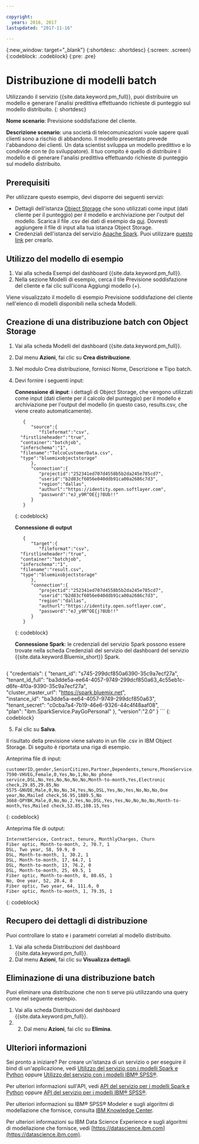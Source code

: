 ```yaml
---

copyright:
  years: 2016, 2017
lastupdated: "2017-11-16"

---
```


{:new_window: target="_blank"}
{:shortdesc: .shortdesc}
{:screen: .screen}
{:codeblock: .codeblock}
{:pre: .pre}

# Distribuzione di modelli batch

Utilizzando il servizio {{site.data.keyword.pm_full}}, puoi distribuire
un modello e generare l'analisi predittiva effettuando richieste di punteggio sul modello distribuito.
{: shortdesc}


**Nome scenario**: Previsione soddisfazione del cliente.

**Descrizione scenario**: una società di telecomunicazioni vuole sapere
quali clienti sono a rischio di abbandono. Il modello presentato prevede l'abbandono dei clienti. Un data scientist
sviluppa un modello predittivo e lo condivide con te (lo sviluppatore). Il tuo compito è quello di distribuire
il modello e di generare l'analisi predittiva effettuando richieste di punteggio sul modello distribuito.

## Prerequisiti

Per utilizzare questo esempio, devi disporre dei seguenti servizi: 

* Dettagli dell'istanza [Object Storage](https://console.bluemix.net/catalog/services/object-storage) che sono utilizzati come input (dati cliente per il punteggio) per il modello e archiviazione per l'output del modello. Scarica il file .csv dei dati di esempio da [qui](https://raw.githubusercontent.com/pmservice/wml-sample-models/master/spark/customer-satisfaction-prediction/data/scoreInput.csv). Dovresti aggiungere il file di input alla tua istanza Object Storage.
* Credenziali dell'istanza del servizio [Apache Spark](https://console.bluemix.net/catalog/services/apache-spark). Puoi utilizzare [questo link](https://console.bluemix.net/catalog/services/apache-spark) per crearlo.


## Utilizzo del modello di esempio

1.  Vai alla scheda Esempi del dashboard {{site.data.keyword.pm_full}}. 
2.  Nella sezione Modelli di esempio, cerca il tile Previsione soddisfazione del
   cliente e fai clic sull'icona Aggiungi modello (+). 

Viene visualizzato il modello di esempio Previsione soddisfazione del cliente nell'elenco di modelli
disponibili nella scheda Modelli.

## Creazione di una distribuzione batch con Object Storage

1.  Vai alla scheda Modelli del dashboard {{site.data.keyword.pm_full}}. 
2.  Dal menu **Azioni**, fai clic su **Crea distribuzione**.
3.  Nel modulo Crea distribuzione, fornisci Nome, Descrizione e Tipo batch. 
4.  Devi fornire i seguenti input:

    **Connessione di input**: i dettagli di Object Storage, che vengono utilizzati come input (dati cliente per il calcolo del punteggio) per il modello e archiviazione per l'output del modello (in questo caso, results.csv, che viene creato automaticamente). 

    ```
       {
          "source":{
             "fileformat":"csv",
      "firstlineheader":"true",
      "container":"batchjob",
      "inferschema":"1",
      "filename":"TelcoCustomerData.csv",
      "type":"bluemixobjectstorage"
          },
          "connection":{
             "projectid":"252341ed707d4558b5b2da245e785cd7",
             "userid":"b2d83cf6056e040ddb91ca00a2686c7d3",
             "region":"dallas",
             "authurl":"https://identity.open.softlayer.com",
             "password":"eJ_y9R^OE{j?8Ub!!"
          }
       }
    ```
    {: codeblock}

    **Connessione di output**

    ```
       {
          "target":{
             "fileformat":"csv",
      "firstlineheader":"true",
      "container":"batchjob",
      "inferschema":"1",
      "filename":"result.csv",
      "type":"bluemixobjectstorage"
          },
          "connection":{
             "projectid":"252341ed707d4558b5b2da245e785cd7",
             "userid":"b2d83cf6056e040ddb91ca00a2686c7d3",
             "region":"dallas",
             "authurl":"https://identity.open.softlayer.com",
             "password":"eJ_y9R^OE{j?8Ub!!"
          }
       }
    ```
    {: codeblock}

    **Connessione Spark**: le credenziali del servizio Spark possono essere trovate nella scheda Credenziali del servizio del dashboard del servizio {{site.data.keyword.Bluemix_short}} Spark.

    ```
{
    "credentials": {
      "tenant_id": "s745-299dcf850a6390-35c9a7ecf27a",  
      "tenant_id_full": "ba3dde5a-ee64-4057-9749-299dcf850a63_4c55eb1c-d6fe-4f0a-9390-35c9a7ecf27a",  
      "cluster_master_url": "https://spark.bluemix.net",  
      "instance_id": "ba3dde5a-ee64-4057-9749-299dcf850a63",  
      "tenant_secret": "c0cba7a4-7b19-46e6-9326-44c4f48aaf08",  
      "plan": "ibm.SparkService.PayGoPersonal"
    },
         "version":"2.0"
}
    ```
    {: codeblock}

5.  Fai clic su **Salva**.

Il risultato della previsione viene salvato in un file .csv in IBM Object
Storage. Di seguito è riportata una riga di esempio.

Anteprima file di
input:

```
customerID,gender,SeniorCitizen,Partner,Dependents,tenure,PhoneService,MultipleLines,InternetService,OnlineSecurity,OnlineBackup,DeviceProtection,TechSupport,StreamingTV,StreamingMovies,Contract,PaperlessBilling,PaymentMethod,MonthlyCharges,TotalCharges,Churn
7590-VHVEG,Female,0,Yes,No,1,No,No phone service,DSL,No,Yes,No,No,No,No,Month-to-month,Yes,Electronic check,29.85,29.85,No
5575-GNVDE,Male,0,No,No,34,Yes,No,DSL,Yes,No,Yes,No,No,No,One year,No,Mailed check,56.95,1889.5,No
3668-QPYBK,Male,0,No,No,2,Yes,No,DSL,Yes,Yes,No,No,No,No,Month-to-month,Yes,Mailed check,53.85,108.15,Yes
```
{: codeblock}

Anteprima file di output:

```
InternetService, Contract, tenure, MonthlyCharges, Churn
Fiber optic, Month-to-month, 2, 70.7, 1
DSL, Two year, 58, 59.9, 0
DSL, Month-to-month, 1, 30.2, 1
DSL, Month-to-month, 17, 64.7, 1
DSL, Month-to-month, 13, 76.2, 0
DSL, Month-to-month, 25, 69.5, 1
Fiber optic, Month-to-month, 8, 80.65, 1
No, One year, 52, 20.4, 0
Fiber optic, Two year, 64, 111.6, 0
Fiber optic, Month-to-month, 1, 79.35, 1
```
{: codeblock}


## Recupero dei dettagli di distribuzione

Puoi controllare lo stato e i parametri correlati al modello distribuito.

1. Vai alla scheda Distribuzioni del dashboard {{site.data.keyword.pm_full}}.
2. Dal menu **Azioni**, fai clic su **Visualizza dettagli**.

## Eliminazione di una distribuzione batch

Puoi eliminare una distribuzione che non ti serve più utilizzando una query come nel seguente
esempio.

1. Vai alla scheda Distribuzioni del dashboard {{site.data.keyword.pm_full}}.
2. 2. Dal menu **Azioni**, fai clic su **Elimina**.

## Ulteriori informazioni

Sei pronto a iniziare? Per creare un'istanza di un servizio o per eseguire il bind
di un'applicazione, vedi [Utilizzo del servizio con i modelli Spark e Python](using_pm_service_dsx.html) oppure
[Utilizzo del servizio con i modelli IBM® SPSS®](using_pm_service.html).

Per ulteriori informazioni sull'API, vedi [API del servizio per i modelli Spark e Python](pm_service_api_spark.html) oppure [API del
servizio per i modelli IBM® SPSS®](pm_service_api_spss.html).

Per ulteriori informazioni su IBM® SPSS® Modeler e sugli algoritmi di modellazione che fornisce, consulta
[IBM Knowledge Center](https://www.ibm.com/support/knowledgecenter/SS3RA7).

Per ulteriori informazioni su IBM Data Science Experience e sugli algoritmi di
modellazione che fornisce, vedi [https://datascience.ibm.com](https://datascience.ibm.com).
